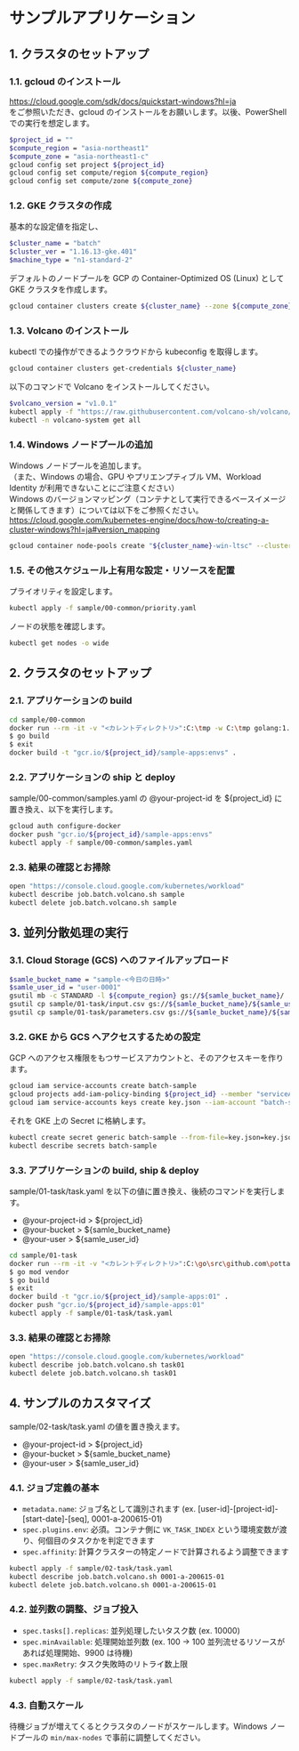 # サンプルアプリケーション

## 1. クラスタのセットアップ

### 1.1. gcloud のインストール

https://cloud.google.com/sdk/docs/quickstart-windows?hl=ja  
をご参照いただき、gcloud のインストールをお願いします。以後、PowerShell での実行を想定します。

```bash
$project_id = ""
$compute_region = "asia-northeast1"
$compute_zone = "asia-northeast1-c"
gcloud config set project ${project_id}
gcloud config set compute/region ${compute_region}
gcloud config set compute/zone ${compute_zone}
```

### 1.2. GKE クラスタの作成

基本的な設定値を指定し、

```bash
$cluster_name = "batch"
$cluster_ver = "1.16.13-gke.401"
$machine_type = "n1-standard-2"
```

デフォルトのノードプールを GCP の Container-Optimized OS (Linux) として GKE クラスタを作成します。

```bash
gcloud container clusters create ${cluster_name} --zone ${compute_zone} --cluster-version ${cluster_ver} --machine-type ${machine_type} --enable-ip-alias --preemptible --enable-autoscaling --num-nodes 1 --min-nodes 1 --max-nodes 3 --enable-autorepair --max-surge-upgrade 1 --max-unavailable-upgrade 0 --node-labels "os=cos" --enable-stackdriver-kubernetes --no-enable-autoupgrade --maintenance-window-start "2000-01-01T09:00:00-04:00" --maintenance-window-end "2000-01-01T17:00:00-04:00" --maintenance-window-recurrence 'FREQ=WEEKLY;BYDAY=SA,SU' --scopes "service-control,service-management,compute-rw,storage-ro,cloud-platform,logging-write,monitoring-write" --no-enable-basic-auth --no-issue-client-certificate
```

### 1.3. Volcano のインストール

kubectl での操作ができるようクラウドから kubeconfig を取得します。

```bash
gcloud container clusters get-credentials ${cluster_name}
```

以下のコマンドで Volcano をインストールしてください。

```bash
$volcano_version = "v1.0.1"
kubectl apply -f "https://raw.githubusercontent.com/volcano-sh/volcano/${volcano_version}/installer/volcano-development.yaml"
kubectl -n volcano-system get all
```

### 1.4. Windows ノードプールの追加

Windows ノードプールを追加します。  
（また、Windows の場合、GPU やプリエンプティブル VM、Workload Identity が利用できないことにご注意ください）  
Windows のバージョンマッピング（コンテナとして実行できるベースイメージと関係してきます）については以下をご参照ください。  
https://cloud.google.com/kubernetes-engine/docs/how-to/creating-a-cluster-windows?hl=ja#version_mapping

```bash
gcloud container node-pools create "${cluster_name}-win-ltsc" --cluster ${cluster_name} --machine-type ${machine_type} --image-type "WINDOWS_LTSC" --enable-autoscaling --num-nodes 1 --min-nodes 1 --max-nodes 10 --enable-autorepair --max-surge-upgrade 1 --max-unavailable-upgrade 0 --no-enable-autoupgrade --node-labels "os=win-ltsc" --metadata "disable-legacy-endpoints=true"
```

### 1.5. その他スケジュール上有用な設定・リソースを配置

プライオリティを設定します。

```bash
kubectl apply -f sample/00-common/priority.yaml
```

ノードの状態を確認します。

```bash
kubectl get nodes -o wide
```

## 2. クラスタのセットアップ

### 2.1. アプリケーションの build

```bash
cd sample/00-common
docker run --rm -it -v "<カレントディレクトリ>":C:\tmp -w C:\tmp golang:1.14.4-nanoserver-1809 cmd.exe
$ go build
$ exit
docker build -t "gcr.io/${project_id}/sample-apps:envs" .
```

### 2.2. アプリケーションの ship と deploy

sample/00-common/samples.yaml の @your-project-id を ${project_id} に置き換え、以下を実行します。

```bash
gcloud auth configure-docker
docker push "gcr.io/${project_id}/sample-apps:envs"
kubectl apply -f sample/00-common/samples.yaml
```

### 2.3. 結果の確認とお掃除

```bash
open "https://console.cloud.google.com/kubernetes/workload"
kubectl describe job.batch.volcano.sh sample
kubectl delete job.batch.volcano.sh sample
```

## 3. 並列分散処理の実行

### 3.1. Cloud Storage (GCS) へのファイルアップロード

```bash
$samle_bucket_name = "sample-<今日の日時>"
$samle_user_id = "user-0001"
gsutil mb -c STANDARD -l ${compute_region} gs://${samle_bucket_name}/
gsutil cp sample/01-task/input.csv gs://${samle_bucket_name}/${samle_user_id}/
gsutil cp sample/01-task/parameters.csv gs://${samle_bucket_name}/${samle_user_id}/
```

### 3.2. GKE から GCS へアクセスするための設定

GCP へのアクセス権限をもつサービスアカウントと、そのアクセスキーを作ります。

```bash
gcloud iam service-accounts create batch-sample
gcloud projects add-iam-policy-binding ${project_id} --member "serviceAccount:batch-sample@${project_id}.iam.gserviceaccount.com" --role roles/storage.admin
gcloud iam service-accounts keys create key.json --iam-account "batch-sample@${project_id}.iam.gserviceaccount.com"
```

それを GKE 上の Secret に格納します。

```bash
kubectl create secret generic batch-sample --from-file=key.json=key.json
kubectl describe secrets batch-sample
```

### 3.3. アプリケーションの build, ship & deploy

sample/01-task/task.yaml を以下の値に置き換え、後続のコマンドを実行します。

- @your-project-id > ${project_id}
- @your-bucket > ${samle_bucket_name}
- @your-user > ${samle_user_id}

```bash
cd sample/01-task
docker run --rm -it -v "<カレントディレクトリ>":C:\go\src\github.com\pottava\windows-container-sample -w C:\go\src\github.com\pottava\windows-container-sample golang:1.14.4-nanoserver-1809 cmd.exe
$ go mod vendor
$ go build
$ exit
docker build -t "gcr.io/${project_id}/sample-apps:01" .
docker push "gcr.io/${project_id}/sample-apps:01"
kubectl apply -f sample/01-task/task.yaml
```

### 3.3. 結果の確認とお掃除

```bash
open "https://console.cloud.google.com/kubernetes/workload"
kubectl describe job.batch.volcano.sh task01
kubectl delete job.batch.volcano.sh task01
```

## 4. サンプルのカスタマイズ

sample/02-task/task.yaml の値を置き換えます。

- @your-project-id > ${project_id}
- @your-bucket > ${samle_bucket_name}
- @your-user > ${samle_user_id}

### 4.1. ジョブ定義の基本

- `metadata.name`: ジョブ名として識別されます (ex. [user-id]-[project-id]-[start-date]-[seq], 0001-a-200615-01)
- `spec.plugins.env`: 必須。コンテナ側に `VK_TASK_INDEX` という環境変数が渡り、何個目のタスクかを判定できます
- `spec.affinity`: 計算クラスターの特定ノードで計算されるよう調整できます

```bash
kubectl apply -f sample/02-task/task.yaml
kubectl describe job.batch.volcano.sh 0001-a-200615-01
kubectl delete job.batch.volcano.sh 0001-a-200615-01
```

### 4.2. 並列数の調整、ジョブ投入

- `spec.tasks[].replicas`: 並列処理したいタスク数 (ex. 10000)
- `spec.minAvailable`: 処理開始並列数 (ex. 100 -> 100 並列流せるリソースがあれば処理開始、9900 は待機)
- `spec.maxRetry`: タスク失敗時のリトライ数上限

```bash
kubectl apply -f sample/02-task/task.yaml
```

### 4.3. 自動スケール

待機ジョブが増えてくるとクラスタのノードがスケールします。Windows ノードプールの `min/max-nodes` で事前に調整してください。
